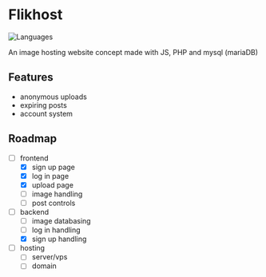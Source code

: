 # Flikhost
![Languages](https://skillicons.dev/icons?i=html,css,js,php,mysql)

An image hosting website concept made with JS, PHP and mysql (mariaDB)

## Features
- anonymous uploads
- expiring posts
- account system

## Roadmap
- [ ] frontend
  - [X] sign up page
  - [X] log in page
  - [X] upload page
  - [ ] image handling
  - [ ] post controls

- [ ] backend
  - [ ] image databasing
  - [ ] log in handling
  - [X] sign up handling

- [ ] hosting
  - [ ] server/vps
  - [ ] domain
